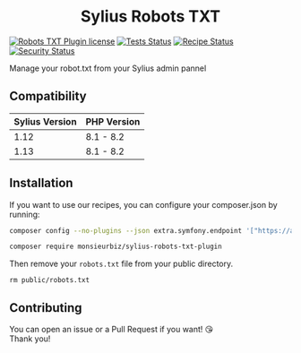 <h1 align="center">Sylius Robots TXT</h1>

[![Robots TXT Plugin license](https://img.shields.io/github/license/monsieurbiz/SyliusRobotsTxtPlugin?public)](https://github.com/monsieurbiz/SyliusRobotsTxtPlugin/blob/master/LICENSE.txt)
[![Tests Status](https://img.shields.io/github/actions/workflow/status/monsieurbiz/SyliusRobotsTxtPlugin/tests.yaml?branch=master&logo=github)](https://github.com/monsieurbiz/SyliusRobotsTxtPlugin/actions?query=workflow%3ATests)
[![Recipe Status](https://img.shields.io/github/actions/workflow/status/monsieurbiz/SyliusRobotsTxtPlugin/recipe.yaml?branch=master&label=recipes&logo=github)](https://github.com/monsieurbiz/SyliusRobotsTxtPlugin/actions?query=workflow%3ASecurity)
[![Security Status](https://img.shields.io/github/actions/workflow/status/monsieurbiz/SyliusRobotsTxtPlugin/security.yaml?branch=master&label=security&logo=github)](https://github.com/monsieurbiz/SyliusRobotsTxtPlugin/actions?query=workflow%3ASecurity)

Manage your robot.txt from your Sylius admin pannel

## Compatibility

| Sylius Version | PHP Version |
|---|---|
| 1.12 | 8.1 - 8.2 |
| 1.13 | 8.1 - 8.2 |

## Installation

If you want to use our recipes, you can configure your composer.json by running:

```bash
composer config --no-plugins --json extra.symfony.endpoint '["https://api.github.com/repos/monsieurbiz/symfony-recipes/contents/index.json?ref=flex/master","flex://defaults"]'
```

```bash
composer require monsieurbiz/sylius-robots-txt-plugin
```

Then remove your `robots.txt` file from your public directory.
```
rm public/robots.txt
```

## Contributing

You can open an issue or a Pull Request if you want! 😘  
Thank you!
